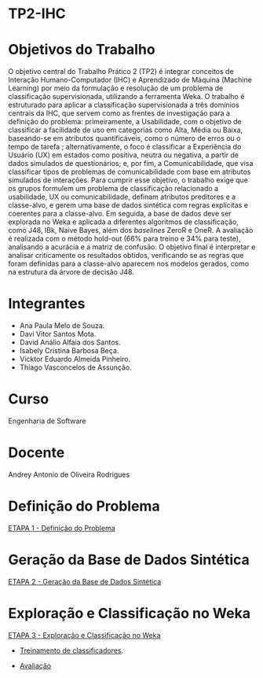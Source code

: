 # TP2-IHC

# Objetivos do Trabalho

O objetivo central do Trabalho Prático 2 (TP2) é integrar conceitos de Interação Humano-Computador (IHC) e Aprendizado de Máquina (Machine Learning) por meio da formulação e resolução de um problema de classificação supervisionada, utilizando a ferramenta Weka. O trabalho é estruturado para aplicar a classificação supervisionada a três domínios centrais da IHC, que servem como as frentes de investigação para a definição do problema: primeiramente, a Usabilidade, com o objetivo de classificar a facilidade de uso em categorias como Alta, Média ou Baixa, baseando-se em atributos quantificáveis, como o número de erros ou o tempo de tarefa ; alternativamente, o foco é classificar a Experiência do Usuário (UX) em estados como positiva, neutra ou negativa, a partir de dados simulados de questionários; e, por fim, a Comunicabilidade, que visa classificar tipos de problemas de comunicabilidade com base em atributos simulados de interações. Para cumprir esse objetivo, o trabalho exige que os grupos formulem um problema de classificação relacionado a usabilidade, UX ou comunicabilidade, definam atributos preditores e a classe-alvo, e gerem uma base de dados sintética com regras explícitas e coerentes para a classe-alvo. Em seguida, a base de dados deve ser explorada no Weka e aplicada a diferentes algoritmos de classificação, como J48, IBk, Naive Bayes, além dos *baselines* ZeroR e OneR. A avaliação é realizada com o método hold-out (66% para treino e 34% para teste), analisando a acurácia e a matriz de confusão. O objetivo final é interpretar e analisar criticamente os resultados obtidos, verificando se as regras que foram definidas para a classe-alvo aparecem nos modelos gerados, como na estrutura da árvore de decisão J48.

# Integrantes

- Ana Paula Melo de Souza.
- Davi Vitor Santos Mota.
- David Análio Alfaia dos Santos.
- Isabely Cristina Barbosa Beça.
- Vicktor Eduardo Almeida Pinheiro.
- Thiago Vasconcelos de Assunção.

# Curso

Engenharia de Software

# Docente

Andrey Antonio de Oliveira Rodrigues

#  Definição do Problema

[ETAPA 1 - Definição do Problema](https://github.com/Vicktor456/TP2-IHC/blob/main/relatorio.md#defini%C3%A7%C3%A3o-do-problema)


# Geração da Base de Dados Sintética

[ETAPA 2 - Geração da Base de Dados Sintética](https://github.com/Vicktor456/TP2-IHC/blob/main/Base%20weka.arff)


# Exploração e Classificação no Weka

[ETAPA 3 - Exploração e Classificação no Weka](https://github.com/Vicktor456/TP2-IHC/blob/main/relatorio.md#an%C3%A1lise-dos-gr%C3%A1ficos-de-correla%C3%A7%C3%A3o-dos-atributos)

- [Treinamento de classificadores](https://github.com/Vicktor456/TP2-IHC/blob/main/relatorio.md#an%C3%A1lise-dos-algoritmos).

- [Avaliação](https://github.com/Vicktor456/TP2-IHC/blob/main/relatorio.md#transcri%C3%A7%C3%A3o-3)
